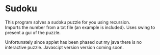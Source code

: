 # Sudoku

This program solves a sudoku puzzle for you using recursion.  
Imports the number from a txt file (an example is included). 
Uses swing to present a gui of the puzzle.  

Unfortunately since applet has been phased out my java there is no interactive
puzzle.  Javascipt version version coming soon. 
